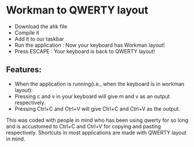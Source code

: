 # Workman to QWERTY layout

* Download the ahk file
* Compile it 
* Add it to our taskbar
* Run the application : Now your keyboard has Workman layout!  
* Press ESCAPE : Your keyboard is back to QWERTY layout!

## Features:
* When the application is running(i.e., when the keyboard is in workman layout):
* Pressing c and v in your keyboard will give m and v as an output respectively.
* Pressing Ctrl+C and Ctrl+V will give Ctrl+C and Ctrl+V as the output.

This was coded with people in mind who has been using qwerty for so long and is accustomed to Ctrl+C and Ctrl+V for copying and pasting respectively.
Shortcuts in most applications are made with QWERTY layout in mind.


